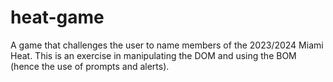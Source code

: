 # heat-game
A game that challenges the user to name members of the 2023/2024  Miami Heat. This is an exercise in manipulating the DOM and using the BOM (hence the use of prompts and alerts).
